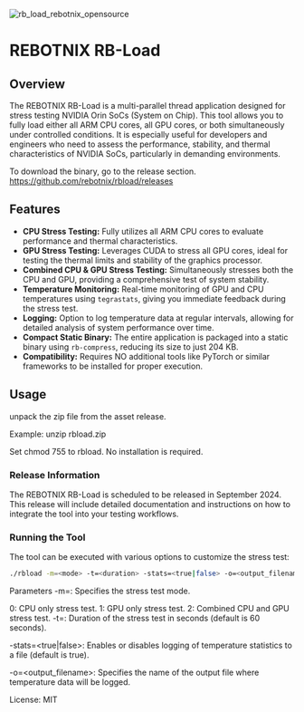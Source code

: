 ![rb_load_rebotnix_opensource](https://github.com/user-attachments/assets/e1dc4f22-664e-465e-93ee-5ffaf1c2645b)

# REBOTNIX RB-Load

## Overview

The REBOTNIX RB-Load is a multi-parallel thread application designed for stress testing NVIDIA Orin SoCs (System on Chip). This tool allows you to fully load either all ARM CPU cores, all GPU cores, or both simultaneously under controlled conditions. It is especially useful for developers and engineers who need to assess the performance, stability, and thermal characteristics of NVIDIA SoCs, particularly in demanding environments.

To download the binary, go to the release section.
https://github.com/rebotnix/rbload/releases


## Features

- **CPU Stress Testing:** Fully utilizes all ARM CPU cores to evaluate performance and thermal characteristics.
- **GPU Stress Testing:** Leverages CUDA to stress all GPU cores, ideal for testing the thermal limits and stability of the graphics processor.
- **Combined CPU & GPU Stress Testing:** Simultaneously stresses both the CPU and GPU, providing a comprehensive test of system stability.
- **Temperature Monitoring:** Real-time monitoring of GPU and CPU temperatures using `tegrastats`, giving you immediate feedback during the stress test.
- **Logging:** Option to log temperature data at regular intervals, allowing for detailed analysis of system performance over time.
- **Compact Static Binary:** The entire application is packaged into a static binary using `rb-compress`, reducing its size to just 204 KB.
- **Compatibility:** Requires NO additional tools like PyTorch or similar frameworks to be installed for proper execution.

## Usage
unpack the zip file from the asset release.

Example:
unzip rbload.zip

Set chmod 755 to rbload. No installation is required.


### Release Information

The REBOTNIX RB-Load is scheduled to be released in September 2024. This release will include detailed documentation and instructions on how to integrate the tool into your testing workflows.

### Running the Tool

The tool can be executed with various options to customize the stress test:

```bash
./rbload -m=<mode> -t=<duration> -stats=<true|false> -o=<output_filename>
```

Parameters
-m=<mode>: Specifies the stress test mode.

0: CPU only stress test.
1: GPU only stress test.
2: Combined CPU and GPU stress test.
-t=<duration>: Duration of the stress test in seconds (default is 60 seconds).

-stats=<true|false>: Enables or disables logging of temperature statistics to a file (default is true).

-o=<output_filename>: Specifies the name of the output file where temperature data will be logged.

License: MIT
